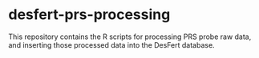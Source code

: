 # desfert-prs-processing
This repository contains the R scripts for processing PRS probe raw data, and inserting those processed data into the DesFert database.
